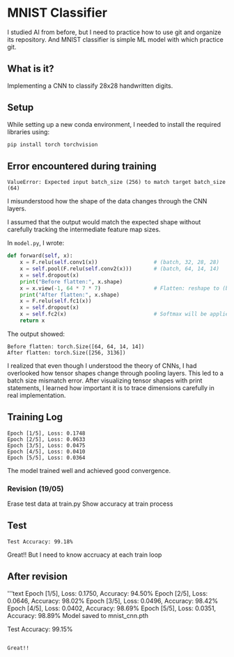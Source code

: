 # MNIST Classifier

I studied AI from before, but I need to practice how to use git and organize its repository. And MNIST classifier is simple ML model with which practice git.

## What is it?

Implementing a CNN to classify 28x28 handwritten digits.

## Setup

While setting up a new conda environment, I needed to install the required libraries using:

```bash
pip install torch torchvision
```

## Error encountered during training

```text
ValueError: Expected input batch_size (256) to match target batch_size (64)
```

I misunderstood how the shape of the data changes through the CNN layers.

I assumed that the output would match the expected shape without carefully tracking the intermediate feature map sizes.

In `model.py`, I wrote:

```python
def forward(self, x):
    x = F.relu(self.conv1(x))                  # (batch, 32, 28, 28)
    x = self.pool(F.relu(self.conv2(x)))       # (batch, 64, 14, 14)
    x = self.dropout(x)
    print("Before flatten:", x.shape)
    x = x.view(-1, 64 * 7 * 7)                 # Flatten: reshape to (batch, 64 * 7 * 7) for FC layer
    print("After flatten:", x.shape)
    x = F.relu(self.fc1(x))
    x = self.dropout(x)
    x = self.fc2(x)                            # Softmax will be applied later
    return x
```

The output showed:

```text
Before flatten: torch.Size([64, 64, 14, 14])
After flatten: torch.Size([256, 3136])
```

I realized that even though I understood the theory of CNNs, I had overlooked how tensor shapes change through pooling layers.
This led to a batch size mismatch error. After visualizing tensor shapes with print statements, I learned how important it is to trace dimensions carefully in real implementation.

## Training Log

```text
Epoch [1/5], Loss: 0.1748  
Epoch [2/5], Loss: 0.0633  
Epoch [3/5], Loss: 0.0475  
Epoch [4/5], Loss: 0.0410  
Epoch [5/5], Loss: 0.0364
```

The model trained well and achieved good convergence.




### Revision (19/05)
Erase test data at train.py
Show accuracy at train process



## Test

```text
Test Accuracy: 99.18%
```

Great!! But I need to know accruacy at each train loop

## After revision
'''text
Epoch [1/5], Loss: 0.1750, Accuracy: 94.50%
Epoch [2/5], Loss: 0.0646, Accuracy: 98.02%
Epoch [3/5], Loss: 0.0496, Accuracy: 98.42%
Epoch [4/5], Loss: 0.0402, Accuracy: 98.69%
Epoch [5/5], Loss: 0.0351, Accuracy: 98.89%
Model saved to mnist_cnn.pth

Test Accuracy: 99.15%
```

Great!!